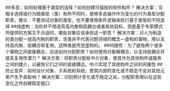 ##多态：如何处理基于类型的选择？如何创建可插拔的软件构件？
	解决方案：当相关选择或行为随类型（类）有所不同时，使用多态操作作为变化的行为类型分配职责。推论：不要测试对象的类型，也不要使用条件逻辑来执行基于类型的不同选择
##纯虚构：当你并不想违背高内聚和低耦合或者其他目标，但是基于专家模式所提供的方案又不合适时，哪些对象应该承担这一职责？
	解决方案：对人为制造的类分配一组高内聚的职责，该类并不代表问题领域的概念—虚构的事物，用以支持高内聚、低耦合和复用。这种类是凭空虚构的。
##间接性：为了避免两个或多个事物之间直接耦合，应该如何分配职责？如何使用对象解耦合，以支持低耦合并提高复用性潜力？
	解决方案：将职责分配给中介对象，使其作为其他构件或服务之间的媒介，以避免它们之间的直接耦合。中介实现了其他构件之间的间接性
##防止变异：如何设计对象、子系统和系统，使其内部的变化或不稳定不会对其他元素产生不良影响？
	解决方案：识别预计变化或不稳定之处，分配职责用以在这些变化之外创建稳定接口

